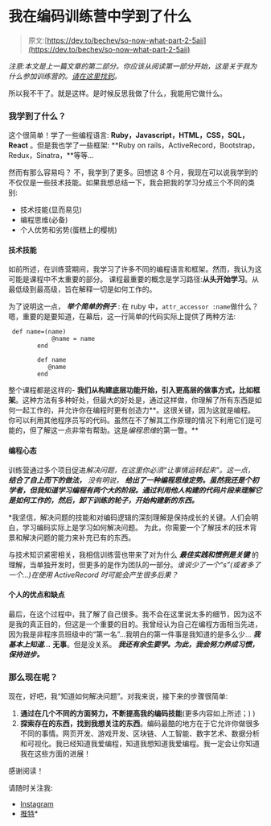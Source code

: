# 我在编码训练营中学到了什么

> 原文:[https://dev.to/bechev/so-now-what-part-2-5aii](https://dev.to/bechev/so-now-what-part-2-5aii)

*注意:本文是上一篇文章的第二部分。你应该从阅读第一部分开始，这是关于我为什么参加训练营的。[请在这里找到](https://dev.to/bechev/why-i-attended-a-coding-bootcamp-49hc)。*

所以我不干了。就是这样。是时候反思我做了什么，我能用它做什么。

### **我学到了什么？**

这个很简单！学了一些编程语言: **Ruby，Javascript，HTML，CSS，SQL，React** 。但是我也学了一些框架: **Ruby on rails，ActiveRecord，Bootstrap，Redux，Sinatra，**等等...

然而有那么容易吗？ 不，我学到了更多。回想这 8 个月，我现在可以说我学到的不仅仅是一些技术技能。如果我想总结一下，我会把我的学习分成三个不同的类别:

*   技术技能(显而易见)
*   编程思维(必备)
*   个人优势和劣势(蛋糕上的樱桃)

#### 技术技能

如前所述，在训练营期间，我学习了许多不同的编程语言和框架。然而，我认为这可能是课程中不太重要的部分。
课程最重要的概念是学习路径:**从头开始学习**。从最低级到最高级，旨在解释一切是如何工作的。

为了说明这一点， ***举个简单的例子*** :
在 ruby 中，`attr_accessor :name`做什么？嗯，重要的是要知道，在幕后，这一行简单的代码实际上提供了两种方法:

```
 def name=(name) 
            @name = name 
        end

        def name
           @name
        end 
```

整个课程都是这样的- **我们从构建底层功能开始，引入更高层的做事方式，比如框架**。这种方法有多种好处，但最大的好处是，通过这样做，你理解了所有东西是如何一起工作的，并允许你在编程时更有创造力**。这很关键，因为这就是编程。你可以利用其他程序员写的代码。虽然在不了解其工作原理的情况下利用它们是可能的，但了解这一点非常有帮助。这是*编程思维*的第一瞥。**

#### 编程心态

训练营通过多个项目促进*解决问题，在这里你必须“让事情运转起来”。这一点， ***结合了自上而下的做法，*** 没有明说， ***给出了一种编程思维定势。虽然我还是个初学者，但我知道学习编程有两个大的阶段。通过利用他人构建的代码片段来理解它是如何工作的，然后，卸下训练的轮子，开始构建新的东西。****

 *我坚信，解决问题的技能和对编码逻辑的深刻理解是保持成长的关键。人们会明白，学习编码实际上是学习如何解决问题。
为此，你需要一个了解技术的技术背景和解决问题的能力来补充已有的东西。

与技术知识紧密相关，我相信训练营也带来了对为什么 ***最佳实践和惯例是关键*** 的理解，当单独开发时，但更多的是作为团队的一部分。*谁说少了一个“s”(或者多了一个...)在使用 ActiveRecord 时可能会产生很多后果？*

#### 个人的优点和缺点

最后，在这个过程中，我了解了自己很多。我不会在这里说太多的细节，因为这不是我的真正目的，但这是一个重要的目的。我曾经认为自己在编程方面相当先进，因为我是非程序员班级中的“第一名”...我明白的第一件事是我知道的是多么少... ***我基本上知道...*** **无事**。但是没关系。 ***我还有余生要学。为此，我会努力养成习惯，保持进步。***

### **那么现在呢？**

现在，好吧，我“知道如何解决问题”。对我来说，接下来的步骤很简单:

1.  **通过在几个不同的方面努力，不断提高我的编码技能**(更多内容如上所述；) )
2.  **探索存在的东西，找到我想关注的东西**。编码最酷的地方在于它允许你做很多不同的事情。网页开发、游戏开发、区块链、人工智能、数字艺术、数据分析和可视化。我已经知道我爱编程，知道我想知道我爱编程。我一定会让你知道我在这些方面的进展！

感谢阅读！

请随时关注我:

*   [Instagram](https://www.instagram.com/bechev_/)
*   [推特](https://twitter.com/bechev?lang=en)*